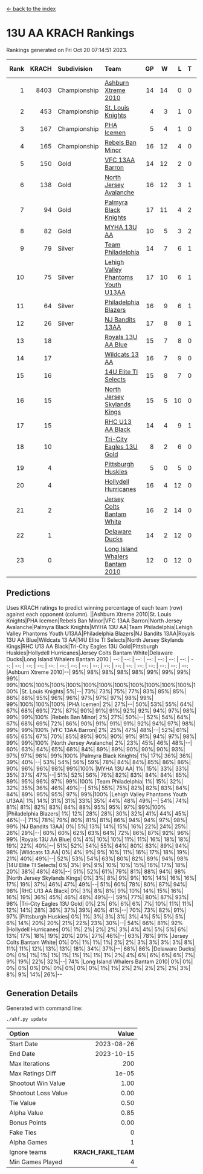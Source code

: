 [<- back to the index](readme.md)
# 13U AA KRACH Rankings
Rankings generated on Fri Oct 20 07:14:51 2023.

Rank|KRACH|Subdivision|Team|GP|W|L|T|OTW|OTL|SoS|Exp Wins|Win Diff
---:|---:|:---|:---|---:|---:|---:|---:|---:|---:|---:|---:|---:
1|8403|Championship|[Ashburn Xtreme 2010](https://gamesheetstats.com/seasons/3659/teams/140527/schedule)|14|14|0|0|0|0|100|14.8|-0.0
2|453|Championship|[St. Louis Knights](https://gamesheetstats.com/seasons/3659/teams/143323/schedule)|4|3|1|0|0|0|1702|3.8|-0.0
3|167|Championship|[PHA Icemen](https://gamesheetstats.com/seasons/3659/teams/143321/schedule)|5|4|1|0|0|0|58|4.9|0.0
4|165|Championship|[Rebels Ban Minor](https://gamesheetstats.com/seasons/3659/teams/140539/schedule)|16|12|4|0|0|0|1022|12.9|0.0
5|150|Gold|[VFC 13AA Barron](https://gamesheetstats.com/seasons/3659/teams/140544/schedule)|14|12|2|0|1|0|33|12.9|0.0
6|138|Gold|[North Jersey Avalanche](https://gamesheetstats.com/seasons/3659/teams/140535/schedule)|16|12|3|1|0|0|528|13.4|0.0
7|94|Gold|[Palmyra Black Knights](https://gamesheetstats.com/seasons/3659/teams/140537/schedule)|17|11|4|2|0|0|960|12.9|0.0
8|82|Gold|[MYHA 13U AA](https://gamesheetstats.com/seasons/3659/teams/140533/schedule)|10|5|3|2|1|0|88|6.9|0.0
9|79|Silver|[Team Philadelphia](https://gamesheetstats.com/seasons/3659/teams/140542/schedule)|14|7|6|1|0|0|1175|8.4|0.0
10|75|Silver|[Lehigh Valley Phantoms Youth U13AA](https://gamesheetstats.com/seasons/3659/teams/140531/schedule)|17|10|6|1|0|2|518|11.4|0.0
11|64|Silver|[Philadelphia Blazers](https://gamesheetstats.com/seasons/3659/teams/140538/schedule)|16|9|6|1|2|0|1031|10.4|0.0
12|26|Silver|[NJ Bandits 13AA](https://gamesheetstats.com/seasons/3659/teams/140534/schedule)|17|8|8|1|2|2|517|9.4|0.0
13|18||[Royals 13U AA Blue](https://gamesheetstats.com/seasons/3659/teams/140541/schedule)|15|7|8|0|0|1|66|7.9|0.0
14|17||[Wildcats 13 AA](https://gamesheetstats.com/seasons/3659/teams/140545/schedule)|16|7|9|0|0|0|52|7.9|0.0
15|16||[14U Elite TI Selects](https://gamesheetstats.com/seasons/3659/teams/140526/schedule)|15|8|7|0|1|1|41|8.9|0.0
16|15||[North Jersey Skylands Kings](https://gamesheetstats.com/seasons/3659/teams/140536/schedule)|15|5|10|0|1|0|71|5.9|0.0
17|15||[RHC U13 AA Black](https://gamesheetstats.com/seasons/3659/teams/140540/schedule)|14|4|9|1|0|0|57|5.4|0.0
18|10||[Tri-City Eagles 13U Gold](https://gamesheetstats.com/seasons/3659/teams/140543/schedule)|8|2|6|0|0|1|73|2.9|0.0
19|4||[Pittsburgh Huskies](https://gamesheetstats.com/seasons/3659/teams/149413/schedule)|5|0|5|0|0|0|1485|0.9|0.0
20|4||[Hollydell Hurricanes](https://gamesheetstats.com/seasons/3659/teams/140529/schedule)|16|4|12|0|0|0|558|4.9|0.0
21|2||[Jersey Colts Bantam White](https://gamesheetstats.com/seasons/3659/teams/140530/schedule)|16|2|14|0|0|1|58|2.9|0.0
22|1||[Delaware Ducks](https://gamesheetstats.com/seasons/3659/teams/140528/schedule)|14|2|12|0|0|0|28|2.9|0.0
23|0||[Long Island Whalers Bantam 2010](https://gamesheetstats.com/seasons/3659/teams/140532/schedule)|12|0|12|0|0|0|53|0.9|0.0

## Predictions
Uses KRACH ratings to predict winning percentage of each team (row) against each opponent (column).
||Ashburn Xtreme 2010|St. Louis Knights|PHA Icemen|Rebels Ban Minor|VFC 13AA Barron|North Jersey Avalanche|Palmyra Black Knights|MYHA 13U AA|Team Philadelphia|Lehigh Valley Phantoms Youth U13AA|Philadelphia Blazers|NJ Bandits 13AA|Royals 13U AA Blue|Wildcats 13 AA|14U Elite TI Selects|North Jersey Skylands Kings|RHC U13 AA Black|Tri-City Eagles 13U Gold|Pittsburgh Huskies|Hollydell Hurricanes|Jersey Colts Bantam White|Delaware Ducks|Long Island Whalers Bantam 2010
| --: | --: | --: | --: | --: | --: | --: | --: | --: | --: | --: | --: | --: | --: | --: | --: | --: | --: | --: | --: | --: | --: | --: | --: 
|Ashburn Xtreme 2010|--| 95%| 98%| 98%| 98%| 98%| 99%| 99%| 99%| 99%| 99%|100%|100%|100%|100%|100%|100%|100%|100%|100%|100%|100%|100%
|St. Louis Knights|  5%|--| 73%| 73%| 75%| 77%| 83%| 85%| 85%| 86%| 88%| 95%| 96%| 96%| 97%| 97%| 97%| 98%| 99%| 99%|100%|100%|100%
|PHA Icemen|  2%| 27%|--| 50%| 53%| 55%| 64%| 67%| 68%| 69%| 72%| 87%| 90%| 91%| 91%| 92%| 92%| 94%| 97%| 98%| 99%| 99%|100%
|Rebels Ban Minor|  2%| 27%| 50%|--| 52%| 54%| 64%| 67%| 68%| 69%| 72%| 86%| 90%| 91%| 91%| 91%| 92%| 94%| 97%| 98%| 99%| 99%|100%
|VFC 13AA Barron|  2%| 25%| 47%| 48%|--| 52%| 61%| 65%| 65%| 67%| 70%| 85%| 89%| 90%| 90%| 91%| 91%| 94%| 97%| 98%| 99%| 99%|100%
|North Jersey Avalanche|  2%| 23%| 45%| 46%| 48%|--| 60%| 63%| 64%| 65%| 68%| 84%| 89%| 89%| 90%| 90%| 90%| 93%| 97%| 97%| 98%| 99%|100%
|Palmyra Black Knights|  1%| 17%| 36%| 36%| 39%| 40%|--| 53%| 54%| 56%| 59%| 78%| 84%| 84%| 85%| 86%| 86%| 90%| 96%| 96%| 98%| 99%|100%
|MYHA 13U AA|  1%| 15%| 33%| 33%| 35%| 37%| 47%|--| 51%| 52%| 56%| 76%| 82%| 83%| 84%| 84%| 85%| 89%| 95%| 96%| 97%| 99%|100%
|Team Philadelphia|  1%| 15%| 32%| 32%| 35%| 36%| 46%| 49%|--| 51%| 55%| 75%| 82%| 82%| 83%| 84%| 84%| 89%| 95%| 95%| 97%| 99%|100%
|Lehigh Valley Phantoms Youth U13AA|  1%| 14%| 31%| 31%| 33%| 35%| 44%| 48%| 49%|--| 54%| 74%| 81%| 81%| 82%| 83%| 84%| 88%| 95%| 95%| 97%| 99%|100%
|Philadelphia Blazers|  1%| 12%| 28%| 28%| 30%| 32%| 41%| 44%| 45%| 46%|--| 71%| 78%| 79%| 80%| 81%| 81%| 86%| 94%| 94%| 97%| 98%| 99%
|NJ Bandits 13AA|  0%|  5%| 13%| 14%| 15%| 16%| 22%| 24%| 25%| 26%| 29%|--| 60%| 60%| 62%| 63%| 64%| 72%| 86%| 87%| 92%| 96%| 99%
|Royals 13U AA Blue|  0%|  4%| 10%| 10%| 11%| 11%| 16%| 18%| 18%| 19%| 22%| 40%|--| 51%| 52%| 54%| 55%| 64%| 80%| 83%| 89%| 94%| 98%
|Wildcats 13 AA|  0%|  4%|  9%|  9%| 10%| 11%| 16%| 17%| 18%| 19%| 21%| 40%| 49%|--| 52%| 53%| 54%| 63%| 80%| 82%| 89%| 94%| 98%
|14U Elite TI Selects|  0%|  3%|  9%|  9%| 10%| 10%| 15%| 16%| 17%| 18%| 20%| 38%| 48%| 48%|--| 51%| 52%| 61%| 79%| 81%| 88%| 94%| 98%
|North Jersey Skylands Kings|  0%|  3%|  8%|  9%|  9%| 10%| 14%| 16%| 16%| 17%| 19%| 37%| 46%| 47%| 49%|--| 51%| 60%| 78%| 80%| 87%| 94%| 98%
|RHC U13 AA Black|  0%|  3%|  8%|  8%|  9%| 10%| 14%| 15%| 16%| 16%| 19%| 36%| 45%| 46%| 48%| 49%|--| 59%| 77%| 80%| 87%| 93%| 98%
|Tri-City Eagles 13U Gold|  0%|  2%|  6%|  6%|  6%|  7%| 10%| 11%| 11%| 12%| 14%| 28%| 36%| 37%| 39%| 40%| 41%|--| 70%| 73%| 82%| 91%| 97%
|Pittsburgh Huskies|  0%|  1%|  3%|  3%|  3%|  3%|  4%|  5%|  5%|  5%|  6%| 14%| 20%| 20%| 21%| 22%| 23%| 30%|--| 54%| 66%| 81%| 92%
|Hollydell Hurricanes|  0%|  1%|  2%|  2%|  2%|  3%|  4%|  4%|  5%|  5%|  6%| 13%| 17%| 18%| 19%| 20%| 20%| 27%| 46%|--| 63%| 78%| 91%
|Jersey Colts Bantam White|  0%|  0%|  1%|  1%|  1%|  2%|  2%|  3%|  3%|  3%|  3%|  8%| 11%| 11%| 12%| 13%| 13%| 18%| 34%| 37%|--| 68%| 86%
|Delaware Ducks|  0%|  0%|  1%|  1%|  1%|  1%|  1%|  1%|  1%|  1%|  2%|  4%|  6%|  6%|  6%|  6%|  7%|  9%| 19%| 22%| 32%|--| 74%
|Long Island Whalers Bantam 2010|  0%|  0%|  0%|  0%|  0%|  0%|  0%|  0%|  0%|  0%|  1%|  1%|  2%|  2%|  2%|  2%|  2%|  3%|  8%|  9%| 14%| 26%|--

## Generation Details

Generated with command line:
```
./ahf.py update
```

| Option | Value |
| :----- | ----: |
| Start Date | 2023-08-26 |
| End Date | 2023-10-15 |
| Max Iterations | 200 |
| Max Ratings Diff | 1e-05 |
| Shootout Win Value | 1.00 |
| Shootout Loss Value | 0.00 |
| Tie Value | 0.50 |
| Alpha Value | 0.85 |
| Bonus Points | 0.00 |
| Fake Ties | 0 |
| Alpha Games | 1 |
| Ignore teams | __KRACH_FAKE_TEAM__ |
| Min Games Played | 4 |

